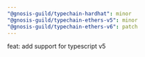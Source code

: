 ```yaml
---
"@gnosis-guild/typechain-hardhat": minor
"@gnosis-guild/typechain-ethers-v5": minor
"@gnosis-guild/typechain-ethers-v6": patch
---
```


feat: add support for typescript v5
